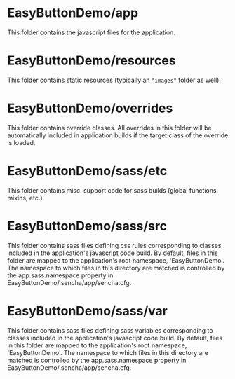 # EasyButtonDemo/app

This folder contains the javascript files for the application.

# EasyButtonDemo/resources

This folder contains static resources (typically an `"images"` folder as well).

# EasyButtonDemo/overrides

This folder contains override classes. All overrides in this folder will be 
automatically included in application builds if the target class of the override
is loaded.

# EasyButtonDemo/sass/etc

This folder contains misc. support code for sass builds (global functions, 
mixins, etc.)

# EasyButtonDemo/sass/src

This folder contains sass files defining css rules corresponding to classes
included in the application's javascript code build.  By default, files in this 
folder are mapped to the application's root namespace, 'EasyButtonDemo'. The
namespace to which files in this directory are matched is controlled by the
app.sass.namespace property in EasyButtonDemo/.sencha/app/sencha.cfg. 

# EasyButtonDemo/sass/var

This folder contains sass files defining sass variables corresponding to classes
included in the application's javascript code build.  By default, files in this 
folder are mapped to the application's root namespace, 'EasyButtonDemo'. The
namespace to which files in this directory are matched is controlled by the
app.sass.namespace property in EasyButtonDemo/.sencha/app/sencha.cfg. 
